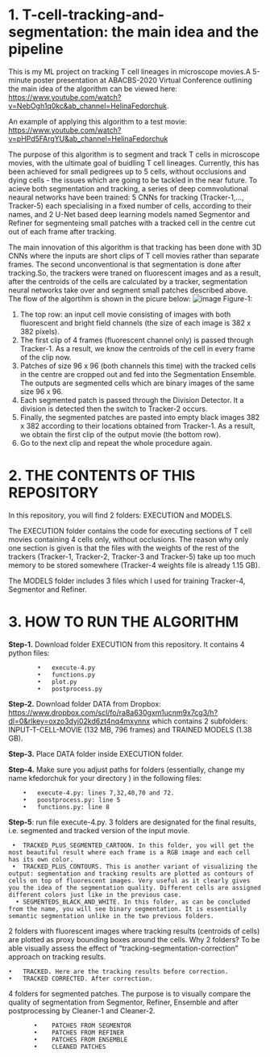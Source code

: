 # 1. T-cell-tracking-and-segmentation: the main idea and the pipeline
This is my ML project on tracking T cell lineages in microscope movies.A 5-minute poster presentation at ABACBS-2020 Virtual Conference outlining the main idea of the algorithm can be viewed here: https://www.youtube.com/watch?v=NebOgh1q0kc&ab_channel=HelinaFedorchuk.

An example of applying this algorithm to a test movie:
https://www.youtube.com/watch?v=pHPd5FArgYU&ab_channel=HelinaFedorchuk

The purpose of this algorithm is to segment and track T cells in microscope movies, with the ultimate goal of buidling T cell lineages. Currently, this has been achieved for small pedigrees up to 5 cells, without occlusions and dying cells - the issues which are going to be tackled in the near future.
To acieve both segmentation and tracking, a series of deep comnvolutional neaural networks have been trained: 5 CNNs for tracking (Tracker-1,..., Tracker-5) each specialising in a fixed number of cells, according to their names,  and 2 U-Net based deep learning models named Segmentor and Refiner for segmenteing small patches with a tracked cell in the centre cut out of each frame after tracking.

The main innovation of this algorithm is that tracking has been done with 3D CNNs where the inputs are short clips of T cell movies rather than separate frames. The second unconventional is that segmentation is done after tracking.So, the trackers were traned on fluorescent images and as a result, after the centroids of the cells are calculated by a tracker, segmentation neural networks take over and segment small patches described above.
The flow of the algortihm is shown in the picure below:
![image](https://user-images.githubusercontent.com/17193930/188294823-f0d75314-a2fa-4fec-bb47-82150116d443.png) 
Figure-1:
1. The top row: an input cell movie consisting of images with both fluorescent and bright field channels (the size of each image is 382 x 382 pixels).
2. The first clip of 4 frames (fluorescent channel only) is passed through Tracker-1. As a result, we know the centroids of the cell in every frame of the clip now.
 3. Patches of size 96 x 96 (both channels this time) with the tracked cells in the centre are cropped out and fed into the Segmentation Ensemble. The outputs are segmented cells which are binary images of the same size 96 x 96. 
4. Each segmented patch is passed through the Division Detector. It a division is detected then the switch to Tracker-2 occurs.
5. Finally, the segmented patches are pasted into empty black images 382 x 382 according to their locations obtained from Tracker-1. As a result, we obtain the first clip of the output movie (the bottom row).
 6. Go to the next clip and repeat the whole procedure again.
 


# 2. THE CONTENTS OF THIS REPOSITORY
In this repository, you will find 2 folders: EXECUTION and MODELS. 

The EXECUTION folder contains the code for executing  sections of T cell movies containing 4 cells only, without occlusions. The reason why only one section is given is that the files with the weights of the rest of the trackers (Tracker-1, Tracker-2, Tracker-3 and Tracker-5) take up too much memory to be stored somewhere (Tracker-4 weights file is already 1.15 GB).

 The MODELS folder includes 3 files which I used for training Tracker-4, Segmentor and Refiner.

# 3. HOW TO RUN THE ALGORITHM

**Step-1.** Download folder EXECUTION from this repository. It contains 4 python files:

            •	execute-4.py
            •	functions.py
            •	plot.py
            •	postprocess.py


**Step-2.** Download folder DATA from Dropbox: https://www.dropbox.com/scl/fo/ra8a630gxm1ucnm9x7cg3/h?dl=0&rlkey=oxzo3dyj02kd6zt4nq4mxynnx   which contains 2 subfolders: INPUT-T-CELL-MOVIE (132 MB, 796 frames) and TRAINED MODELS (1.38 GB).

**Step-3.** Place DATA folder inside EXECUTION folder.

**Step-4.**  Make sure you adjust paths for folders (essentially, change my name kfedorchuk for your directory ) in the following files:

        •	execute-4.py: lines 7,32,40,70 and 72.
        •	poostprocess.py: line 5
        •	functions.py: line 8

**Step-5**: run file execute-4.py.
3 folders are designated for the final results, i.e. segmented and tracked version of the input movie.

     •	TRACKED_PLUS_SEGMENTED_CARTOON. In this folder, you will get the most beautiful result where each frame is a RGB image and each cell has its own color.
     •	TRACKED_PLUS_CONTOURS. This is another variant of visualizing the output: segmentation and tracking results are plotted as contours of cells on top of fluorescent images. Very useful as it clearly gives you the idea of the segmentation quality. Different cells are assigned different colors just like in the previous case.
      •	SEGMENTEDS_BLACK_AND_WHITE. In this folder, as can be concluded from the name, you will see binary segmentation. It is essentially semantic segmentation unlike in the two previous folders. 

2 folders with fluorescent images where tracking results (centroids of cells) are plotted as proxy bounding boxes around the cells. Why 2 folders? To be able visually assess the effect of “tracking-segmentation-correction” approach on tracking results.

    •	TRACKED. Here are the tracking results before correction.
    •	TRACKED CORRECTED. After correction.

4 folders for segmented patches. The purpose is to visually compare the quality of segmentation from Segmentor, Refiner, Ensemble and after postprocessing by Cleaner-1 and Cleaner-2.

           •	PATCHES FROM SEGMENTOR
           •	PATCHES FROM REFINER
           •	PATCHES FROM ENSEMBLE
           •	CLEANED PATCHES








 




